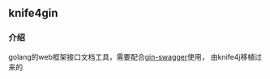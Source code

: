## knife4gin

### 介绍

golang的web框架接口文档工具，需要配合[gin-swagger](https://github.com/swaggo/gin-swagger)使用，
由knife4j移植过来的